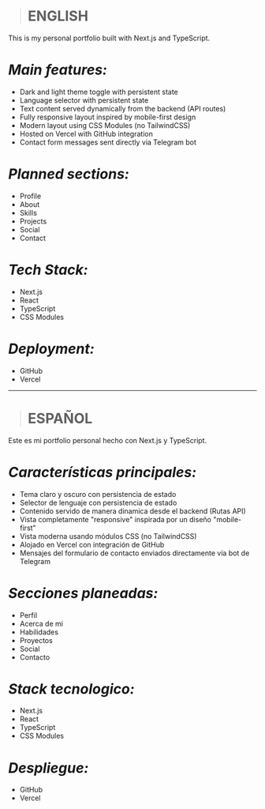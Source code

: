 > # ENGLISH
This is my personal portfolio built with Next.js and TypeScript.

# *Main features:*
- Dark and light theme toggle with persistent state
- Language selector with persistent state
- Text content served dynamically from the backend (API routes)
- Fully responsive layout inspired by mobile-first design
- Modern layout using CSS Modules (no TailwindCSS)
- Hosted on Vercel with GitHub integration
- Contact form messages sent directly via Telegram bot

# *Planned sections:*
- Profile
- About
- Skills
- Projects
- Social
- Contact

# *Tech Stack:*
- Next.js
- React
- TypeScript
- CSS Modules

# *Deployment:*
- GitHub
- Vercel
  
---

> # ESPAÑOL
Este es mi portfolio personal hecho con Next.js y TypeScript.

# *Características principales:*
- Tema claro y oscuro con persistencia de estado
- Selector de lenguaje con persistencia de estado
- Contenido servido de manera dinamica desde el backend (Rutas API)
- Vista completamente "responsive" inspirada por un diseño "mobile-first"
- Vista moderna usando módulos CSS (no TailwindCSS)
- Alojado en Vercel con integración de GitHub
- Mensajes del formulario de contacto enviados directamente vía bot de Telegram

# *Secciones planeadas:*
- Perfil
- Acerca de mi
- Habilidades
- Proyectos
- Social
- Contacto

# *Stack tecnologico:*
- Next.js
- React
- TypeScript
- CSS Modules

# *Despliegue:*
- GitHub
- Vercel